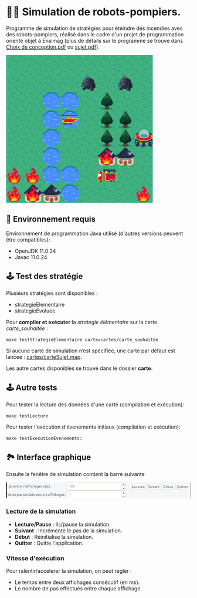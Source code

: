 # 🤖🚒 Simulation de robots-pompiers.

Programme de simulation de stratégies pour éteindre des incendies avec des robots-pompiers, réalisé dans le cadre d'un projet de programmation orienté objet à Ensimag (plus de détails sur le programme se trouve dans [Choix de conception.pdf](Choix%20de%20conception.pdf) ou [sujet.pdf](sujet.pdf)).

<img alt="Screenshot" src="ressources/readme/screenshot.jpg" width="400">



## 🧰 Environnement requis
Environnement de programmation Java utilisé (d'autres versions peuvent être compatibles):
- OpenJDK 11.0.24
- Javac 11.0.24

## 🕹️ Test des stratégie

Plusieurs stratégies sont disponibles :
- strategieElementaire
- strategieEvoluee

Pour **compiler et exécuter** la *strategie élémentaire* sur la carte *carte_souhaitée* :

```shell
make testStrategieElementaire carte=cartes/carte_souhaitée
```


Si aucune carte de simulation n’est spécifiée, une carte par défaut est lancée : [cartes/carteSujet.map](cartes/carteSujet.map). 


Les autre cartes disponibles se trouve dans le dossier **carte**.

## 🕹️ Autre tests

Pour tester la lecture des données d'une carte (compilation et exécution):

```shell
make testLecture
```
Pour tester l'exécution d'évenements initiaux (compilation et exécution):

```shell
make testExecutionEvenements:
```


## 🏞️ Interface graphique

Ensuite la fenêtre de simulation contient la barre suivante

![Image fenêtre](ressources/readme/gui.jpg)

### Lecture de la simulation
- **Lecture/Pause** : lis/pause la simulation.
- **Suivant** : Incrémente le pas de la simulation.
- **Début** : Réinitialise la simulation.
- **Quitter** : Quitte l'application.


### Vitesse d'exécution
Pour ralentir/accelerer la simulation, on peut régler : 

- Le temps  entre deux affichages consécutif (en ms).
- Le nombre de pas effectués entre chaque affichage.



